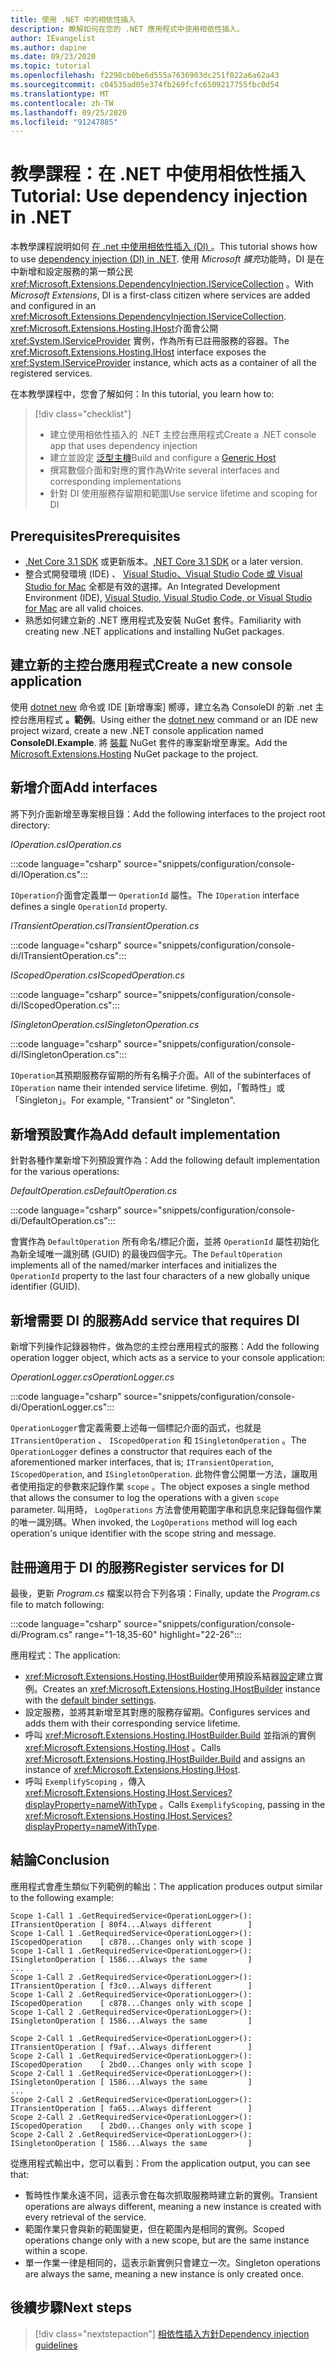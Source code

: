 ```yaml
---
title: 使用 .NET 中的相依性插入
description: 瞭解如何在您的 .NET 應用程式中使用相依性插入。
author: IEvangelist
ms.author: dapine
ms.date: 09/23/2020
ms.topic: tutorial
ms.openlocfilehash: f2298cb0be6d555a7636903dc251f022a6a62a43
ms.sourcegitcommit: c04535ad05e374fb269fcfc6509217755fbc0d54
ms.translationtype: MT
ms.contentlocale: zh-TW
ms.lasthandoff: 09/25/2020
ms.locfileid: "91247885"
---
```

# <a name="tutorial-use-dependency-injection-in-net"></a><span data-ttu-id="ce1d9-103">教學課程：在 .NET 中使用相依性插入</span><span class="sxs-lookup"><span data-stu-id="ce1d9-103">Tutorial: Use dependency injection in .NET</span></span>

<span data-ttu-id="ce1d9-104">本教學課程說明如何 [在 .net 中使用相依性插入 (DI) ](dependency-injection.md)。</span><span class="sxs-lookup"><span data-stu-id="ce1d9-104">This tutorial shows how to use [dependency injection (DI) in .NET](dependency-injection.md).</span></span> <span data-ttu-id="ce1d9-105">使用 *Microsoft 擴充*功能時，DI 是在中新增和設定服務的第一類公民 <xref:Microsoft.Extensions.DependencyInjection.IServiceCollection> 。</span><span class="sxs-lookup"><span data-stu-id="ce1d9-105">With *Microsoft Extensions*, DI is a first-class citizen where services are added and configured in an <xref:Microsoft.Extensions.DependencyInjection.IServiceCollection>.</span></span> <span data-ttu-id="ce1d9-106"><xref:Microsoft.Extensions.Hosting.IHost>介面會公開 <xref:System.IServiceProvider> 實例，作為所有已註冊服務的容器。</span><span class="sxs-lookup"><span data-stu-id="ce1d9-106">The <xref:Microsoft.Extensions.Hosting.IHost> interface exposes the <xref:System.IServiceProvider> instance, which acts as a container of all the registered services.</span></span>

<span data-ttu-id="ce1d9-107">在本教學課程中，您會了解如何：</span><span class="sxs-lookup"><span data-stu-id="ce1d9-107">In this tutorial, you learn how to:</span></span>

> [!div class="checklist"]
>
> - <span data-ttu-id="ce1d9-108">建立使用相依性插入的 .NET 主控台應用程式</span><span class="sxs-lookup"><span data-stu-id="ce1d9-108">Create a .NET console app that uses dependency injection</span></span>
> - <span data-ttu-id="ce1d9-109">建立並設定 [泛型主機](generic-host.md)</span><span class="sxs-lookup"><span data-stu-id="ce1d9-109">Build and configure a [Generic Host](generic-host.md)</span></span>
> - <span data-ttu-id="ce1d9-110">撰寫數個介面和對應的實作為</span><span class="sxs-lookup"><span data-stu-id="ce1d9-110">Write several interfaces and corresponding implementations</span></span>
> - <span data-ttu-id="ce1d9-111">針對 DI 使用服務存留期和範圍</span><span class="sxs-lookup"><span data-stu-id="ce1d9-111">Use service lifetime and scoping for DI</span></span>

## <a name="prerequisites"></a><span data-ttu-id="ce1d9-112">Prerequisites</span><span class="sxs-lookup"><span data-stu-id="ce1d9-112">Prerequisites</span></span>

- <span data-ttu-id="ce1d9-113">[.Net Core 3.1 SDK](https://dotnet.microsoft.com/download/dotnet-core) 或更新版本。</span><span class="sxs-lookup"><span data-stu-id="ce1d9-113">[.NET Core 3.1 SDK](https://dotnet.microsoft.com/download/dotnet-core) or a later version.</span></span>
- <span data-ttu-id="ce1d9-114">整合式開發環境 (IDE) 、 [Visual Studio、Visual Studio Code 或 Visual Studio for Mac](https://visualstudio.microsoft.com) 全都是有效的選擇。</span><span class="sxs-lookup"><span data-stu-id="ce1d9-114">An Integrated Development Environment (IDE), [Visual Studio, Visual Studio Code, or Visual Studio for Mac](https://visualstudio.microsoft.com) are all valid choices.</span></span>
- <span data-ttu-id="ce1d9-115">熟悉如何建立新的 .NET 應用程式及安裝 NuGet 套件。</span><span class="sxs-lookup"><span data-stu-id="ce1d9-115">Familiarity with creating new .NET applications and installing NuGet packages.</span></span>

## <a name="create-a-new-console-application"></a><span data-ttu-id="ce1d9-116">建立新的主控台應用程式</span><span class="sxs-lookup"><span data-stu-id="ce1d9-116">Create a new console application</span></span>

<span data-ttu-id="ce1d9-117">使用 [dotnet new](../tools/dotnet-new.md) 命令或 IDE [新增專案] 嚮導，建立名為 ConsoleDI 的新 .net 主控台應用程式 **。範例**。</span><span class="sxs-lookup"><span data-stu-id="ce1d9-117">Using either the [dotnet new](../tools/dotnet-new.md) command or an IDE new project wizard, create a new .NET console application named **ConsoleDI.Example**.</span></span> <span data-ttu-id="ce1d9-118">將 [裝載](https://www.nuget.org/packages/Microsoft.Extensions.Hosting) NuGet 套件的專案新增至專案。</span><span class="sxs-lookup"><span data-stu-id="ce1d9-118">Add the [Microsoft.Extensions.Hosting](https://www.nuget.org/packages/Microsoft.Extensions.Hosting) NuGet package to the project.</span></span>

## <a name="add-interfaces"></a><span data-ttu-id="ce1d9-119">新增介面</span><span class="sxs-lookup"><span data-stu-id="ce1d9-119">Add interfaces</span></span>

<span data-ttu-id="ce1d9-120">將下列介面新增至專案根目錄：</span><span class="sxs-lookup"><span data-stu-id="ce1d9-120">Add the following interfaces to the project root directory:</span></span>

<span data-ttu-id="ce1d9-121">*IOperation.cs*</span><span class="sxs-lookup"><span data-stu-id="ce1d9-121">*IOperation.cs*</span></span>

:::code language="csharp" source="snippets/configuration/console-di/IOperation.cs":::

<span data-ttu-id="ce1d9-122">`IOperation`介面會定義單一 `OperationId` 屬性。</span><span class="sxs-lookup"><span data-stu-id="ce1d9-122">The `IOperation` interface defines a single `OperationId` property.</span></span>

<span data-ttu-id="ce1d9-123">*ITransientOperation.cs*</span><span class="sxs-lookup"><span data-stu-id="ce1d9-123">*ITransientOperation.cs*</span></span>

:::code language="csharp" source="snippets/configuration/console-di/ITransientOperation.cs":::

<span data-ttu-id="ce1d9-124">*IScopedOperation.cs*</span><span class="sxs-lookup"><span data-stu-id="ce1d9-124">*IScopedOperation.cs*</span></span>

:::code language="csharp" source="snippets/configuration/console-di/IScopedOperation.cs":::

<span data-ttu-id="ce1d9-125">*ISingletonOperation.cs*</span><span class="sxs-lookup"><span data-stu-id="ce1d9-125">*ISingletonOperation.cs*</span></span>

:::code language="csharp" source="snippets/configuration/console-di/ISingletonOperation.cs":::

<span data-ttu-id="ce1d9-126">`IOperation`其預期服務存留期的所有名稱子介面。</span><span class="sxs-lookup"><span data-stu-id="ce1d9-126">All of the subinterfaces of `IOperation` name their intended service lifetime.</span></span> <span data-ttu-id="ce1d9-127">例如，「暫時性」或「Singleton」。</span><span class="sxs-lookup"><span data-stu-id="ce1d9-127">For example, "Transient" or "Singleton".</span></span>

## <a name="add-default-implementation"></a><span data-ttu-id="ce1d9-128">新增預設實作為</span><span class="sxs-lookup"><span data-stu-id="ce1d9-128">Add default implementation</span></span>

<span data-ttu-id="ce1d9-129">針對各種作業新增下列預設實作為：</span><span class="sxs-lookup"><span data-stu-id="ce1d9-129">Add the following default implementation for the various operations:</span></span>

<span data-ttu-id="ce1d9-130">*DefaultOperation.cs*</span><span class="sxs-lookup"><span data-stu-id="ce1d9-130">*DefaultOperation.cs*</span></span>

:::code language="csharp" source="snippets/configuration/console-di/DefaultOperation.cs":::

<span data-ttu-id="ce1d9-131">會實作為 `DefaultOperation` 所有命名/標記介面，並將 `OperationId` 屬性初始化為新全域唯一識別碼 (GUID) 的最後四個字元。</span><span class="sxs-lookup"><span data-stu-id="ce1d9-131">The `DefaultOperation` implements all of the named/marker interfaces and initializes the `OperationId` property to the last four characters of a new globally unique identifier (GUID).</span></span>

## <a name="add-service-that-requires-di"></a><span data-ttu-id="ce1d9-132">新增需要 DI 的服務</span><span class="sxs-lookup"><span data-stu-id="ce1d9-132">Add service that requires DI</span></span>

<span data-ttu-id="ce1d9-133">新增下列操作記錄器物件，做為您的主控台應用程式的服務：</span><span class="sxs-lookup"><span data-stu-id="ce1d9-133">Add the following operation logger object, which acts as a service to your console application:</span></span>

<span data-ttu-id="ce1d9-134">*OperationLogger.cs*</span><span class="sxs-lookup"><span data-stu-id="ce1d9-134">*OperationLogger.cs*</span></span>

:::code language="csharp" source="snippets/configuration/console-di/OperationLogger.cs":::

<span data-ttu-id="ce1d9-135">`OperationLogger`會定義需要上述每一個標記介面的函式，也就是 `ITransientOperation` 、 `IScopedOperation` 和 `ISingletonOperation` 。</span><span class="sxs-lookup"><span data-stu-id="ce1d9-135">The `OperationLogger` defines a constructor that requires each of the aforementioned marker interfaces, that is; `ITransientOperation`, `IScopedOperation`, and `ISingletonOperation`.</span></span> <span data-ttu-id="ce1d9-136">此物件會公開單一方法，讓取用者使用指定的參數來記錄作業 `scope` 。</span><span class="sxs-lookup"><span data-stu-id="ce1d9-136">The object exposes a single method that allows the consumer to log the operations with a given `scope` parameter.</span></span> <span data-ttu-id="ce1d9-137">叫用時， `LogOperations` 方法會使用範圍字串和訊息來記錄每個作業的唯一識別碼。</span><span class="sxs-lookup"><span data-stu-id="ce1d9-137">When invoked, the `LogOperations` method will log each operation's unique identifier with the scope string and message.</span></span>

## <a name="register-services-for-di"></a><span data-ttu-id="ce1d9-138">註冊適用于 DI 的服務</span><span class="sxs-lookup"><span data-stu-id="ce1d9-138">Register services for DI</span></span>

<span data-ttu-id="ce1d9-139">最後，更新 *Program.cs* 檔案以符合下列各項：</span><span class="sxs-lookup"><span data-stu-id="ce1d9-139">Finally, update the *Program.cs* file to match following:</span></span>

:::code language="csharp" source="snippets/configuration/console-di/Program.cs" range="1-18,35-60" highlight="22-26":::

<span data-ttu-id="ce1d9-140">應用程式：</span><span class="sxs-lookup"><span data-stu-id="ce1d9-140">The application:</span></span>

- <span data-ttu-id="ce1d9-141"><xref:Microsoft.Extensions.Hosting.IHostBuilder>使用預設系結器[設定](generic-host.md#default-builder-settings)建立實例。</span><span class="sxs-lookup"><span data-stu-id="ce1d9-141">Creates an <xref:Microsoft.Extensions.Hosting.IHostBuilder> instance with the [default binder settings](generic-host.md#default-builder-settings).</span></span>
- <span data-ttu-id="ce1d9-142">設定服務，並將其新增至其對應的服務存留期。</span><span class="sxs-lookup"><span data-stu-id="ce1d9-142">Configures services and adds them with their corresponding service lifetime.</span></span>
- <span data-ttu-id="ce1d9-143">呼叫 <xref:Microsoft.Extensions.Hosting.IHostBuilder.Build> 並指派的實例 <xref:Microsoft.Extensions.Hosting.IHost> 。</span><span class="sxs-lookup"><span data-stu-id="ce1d9-143">Calls <xref:Microsoft.Extensions.Hosting.IHostBuilder.Build> and assigns an instance of <xref:Microsoft.Extensions.Hosting.IHost>.</span></span>
- <span data-ttu-id="ce1d9-144">呼叫 `ExemplifyScoping` ，傳入 <xref:Microsoft.Extensions.Hosting.IHost.Services?displayProperty=nameWithType> 。</span><span class="sxs-lookup"><span data-stu-id="ce1d9-144">Calls `ExemplifyScoping`, passing in the <xref:Microsoft.Extensions.Hosting.IHost.Services?displayProperty=nameWithType>.</span></span>

## <a name="conclusion"></a><span data-ttu-id="ce1d9-145">結論</span><span class="sxs-lookup"><span data-stu-id="ce1d9-145">Conclusion</span></span>

<span data-ttu-id="ce1d9-146">應用程式會產生類似下列範例的輸出：</span><span class="sxs-lookup"><span data-stu-id="ce1d9-146">The application produces output similar to the following example:</span></span>

```console
Scope 1-Call 1 .GetRequiredService<OperationLogger>(): ITransientOperation [ 80f4...Always different        ]
Scope 1-Call 1 .GetRequiredService<OperationLogger>(): IScopedOperation    [ c878...Changes only with scope ]
Scope 1-Call 1 .GetRequiredService<OperationLogger>(): ISingletonOperation [ 1586...Always the same         ]
...
Scope 1-Call 2 .GetRequiredService<OperationLogger>(): ITransientOperation [ f3c0...Always different        ]
Scope 1-Call 2 .GetRequiredService<OperationLogger>(): IScopedOperation    [ c878...Changes only with scope ]
Scope 1-Call 2 .GetRequiredService<OperationLogger>(): ISingletonOperation [ 1586...Always the same         ]

Scope 2-Call 1 .GetRequiredService<OperationLogger>(): ITransientOperation [ f9af...Always different        ]
Scope 2-Call 1 .GetRequiredService<OperationLogger>(): IScopedOperation    [ 2bd0...Changes only with scope ]
Scope 2-Call 1 .GetRequiredService<OperationLogger>(): ISingletonOperation [ 1586...Always the same         ]
...
Scope 2-Call 2 .GetRequiredService<OperationLogger>(): ITransientOperation [ fa65...Always different        ]
Scope 2-Call 2 .GetRequiredService<OperationLogger>(): IScopedOperation    [ 2bd0...Changes only with scope ]
Scope 2-Call 2 .GetRequiredService<OperationLogger>(): ISingletonOperation [ 1586...Always the same         ]
```

<span data-ttu-id="ce1d9-147">從應用程式輸出中，您可以看到：</span><span class="sxs-lookup"><span data-stu-id="ce1d9-147">From the application output, you can see that:</span></span>

- <span data-ttu-id="ce1d9-148">暫時性作業永遠不同，這表示會在每次抓取服務時建立新的實例。</span><span class="sxs-lookup"><span data-stu-id="ce1d9-148">Transient operations are always different, meaning a new instance is created with every retrieval of the service.</span></span>
- <span data-ttu-id="ce1d9-149">範圍作業只會與新的範圍變更，但在範圍內是相同的實例。</span><span class="sxs-lookup"><span data-stu-id="ce1d9-149">Scoped operations change only with a new scope, but are the same instance within a scope.</span></span>
- <span data-ttu-id="ce1d9-150">單一作業一律是相同的，這表示新實例只會建立一次。</span><span class="sxs-lookup"><span data-stu-id="ce1d9-150">Singleton operations are always the same, meaning a new instance is only created once.</span></span>

## <a name="next-steps"></a><span data-ttu-id="ce1d9-151">後續步驟</span><span class="sxs-lookup"><span data-stu-id="ce1d9-151">Next steps</span></span>

> [!div class="nextstepaction"]
> [<span data-ttu-id="ce1d9-152">相依性插入方針</span><span class="sxs-lookup"><span data-stu-id="ce1d9-152">Dependency injection guidelines</span></span>](dependency-injection-guidelines.md)
